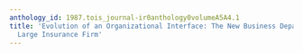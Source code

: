 ```yaml
---
anthology_id: 1987.tois_journal-ir0anthology0volumeA5A4.1
title: 'Evolution of an Organizational Interface: The New Business Department at a
  Large Insurance Firm'
---
```

